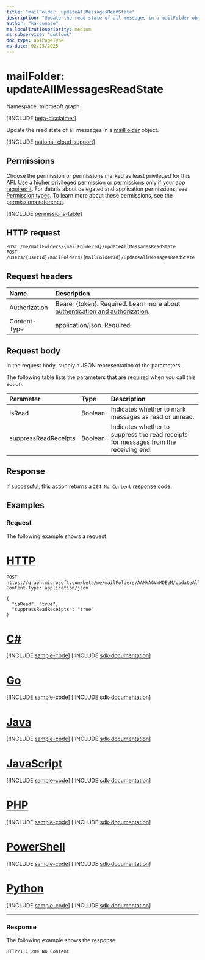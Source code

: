 ```yaml
---
title: "mailFolder: updateAllMessagesReadState"
description: "Update the read state of all messages in a mailFolder object."
author: "ka-gunase"
ms.localizationpriority: medium
ms.subservice: "outlook"
doc_type: apiPageType
ms.date: 02/25/2025
---
```


# mailFolder: updateAllMessagesReadState

Namespace: microsoft.graph

[!INCLUDE [beta-disclaimer](../../includes/beta-disclaimer.md)]

Update the read state of all messages in a [mailFolder](../resources/mailfolder.md) object.

[!INCLUDE [national-cloud-support](../../includes/global-only.md)]

## Permissions

Choose the permission or permissions marked as least privileged for this API. Use a higher privileged permission or permissions [only if your app requires it](/graph/permissions-overview#best-practices-for-using-microsoft-graph-permissions). For details about delegated and application permissions, see [Permission types](/graph/permissions-overview#permission-types). To learn more about these permissions, see the [permissions reference](/graph/permissions-reference).

<!-- { "blockType": "permissions", "name": "mailfolder_updateallmessagesreadstate" } -->
[!INCLUDE [permissions-table](../includes/permissions/mailfolder-updateallmessagesreadstate-permissions.md)]


## HTTP request

<!-- {
  "blockType": "ignored"
}
-->
```http
POST /me/mailFolders/{mailFolderId}/updateAllMessagesReadState
POST /users/{userId}/mailFolders/{mailFolderId}/updateAllMessagesReadState
```

## Request headers

|Name|Description|
|:---|:---|
|Authorization|Bearer {token}. Required. Learn more about [authentication and authorization](/graph/auth/auth-concepts).|
|Content-Type|application/json. Required.|

## Request body

In the request body, supply a JSON representation of the parameters.

The following table lists the parameters that are required when you call this action.

|Parameter|Type|Description|
|:---|:---|:---|
|isRead|Boolean|Indicates whether to mark messages as read or unread.|
|suppressReadReceipts|Boolean|Indicates whether to suppress the read receipts for messages from the receiving end.|

## Response

If successful, this action returns a `204 No Content` response code.

## Examples

### Request

The following example shows a request.
# [HTTP](#tab/http)
<!-- {
  "blockType": "request",
  "name": "mailfolderthis.updateallmessagesreadstate",
  "sampleKeys": ["AAMkAGVmMDEzM"]
}
-->
```http
POST https://graph.microsoft.com/beta/me/mailFolders/AAMkAGVmMDEzM/updateAllMessagesReadState
Content-Type: application/json

{
  "isRead": "true",
  "suppressReadReceipts": "true"
}
```

# [C#](#tab/csharp)
[!INCLUDE [sample-code](../includes/snippets/csharp/mailfolderthisupdateallmessagesreadstate-csharp-snippets.md)]
[!INCLUDE [sdk-documentation](../includes/snippets/snippets-sdk-documentation-link.md)]

# [Go](#tab/go)
[!INCLUDE [sample-code](../includes/snippets/go/mailfolderthisupdateallmessagesreadstate-go-snippets.md)]
[!INCLUDE [sdk-documentation](../includes/snippets/snippets-sdk-documentation-link.md)]

# [Java](#tab/java)
[!INCLUDE [sample-code](../includes/snippets/java/mailfolderthisupdateallmessagesreadstate-java-snippets.md)]
[!INCLUDE [sdk-documentation](../includes/snippets/snippets-sdk-documentation-link.md)]

# [JavaScript](#tab/javascript)
[!INCLUDE [sample-code](../includes/snippets/javascript/mailfolderthisupdateallmessagesreadstate-javascript-snippets.md)]
[!INCLUDE [sdk-documentation](../includes/snippets/snippets-sdk-documentation-link.md)]

# [PHP](#tab/php)
[!INCLUDE [sample-code](../includes/snippets/php/mailfolderthisupdateallmessagesreadstate-php-snippets.md)]
[!INCLUDE [sdk-documentation](../includes/snippets/snippets-sdk-documentation-link.md)]

# [PowerShell](#tab/powershell)
[!INCLUDE [sample-code](../includes/snippets/powershell/mailfolderthisupdateallmessagesreadstate-powershell-snippets.md)]
[!INCLUDE [sdk-documentation](../includes/snippets/snippets-sdk-documentation-link.md)]

# [Python](#tab/python)
[!INCLUDE [sample-code](../includes/snippets/python/mailfolderthisupdateallmessagesreadstate-python-snippets.md)]
[!INCLUDE [sdk-documentation](../includes/snippets/snippets-sdk-documentation-link.md)]

---

### Response

The following example shows the response.

<!-- {
  "blockType": "response",
  "truncated": true
}
-->
```http
HTTP/1.1 204 No Content
```
